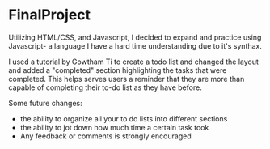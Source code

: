 # FinalProject
Utilizing HTML/CSS, and Javascript, I decided to expand and practice using Javascript- a language I have a hard time understanding due to it's synthax.

I used a tutorial by Gowtham Ti to create a todo list and changed the layout and added a "completed" section highlighting the tasks that were completed. This helps serves users a reminder that they are more than capable of completing their to-do list as they have before.

Some future changes:

- the ability to organize all your to do lists into different sections
- the ability to jot down how much time a certain task took
- Any feedback or comments is strongly encouraged